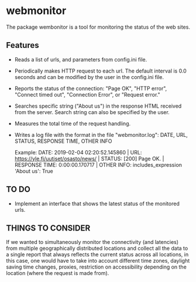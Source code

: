 # webmonitor

The package wembonitor is a tool for monitoring the status of the web sites.

Features
---------

* Reads a list of urls, and parameters from config.ini file.
* Periodically makes HTTP request to each url. The default interval is 0.0 seconds
  and can be modified by the user in the config.ini file.
* Reports the status of the connection:
    "Page OK",
    "HTTP error",
    "Connect timed out",
    "Connection Error", or
    "Request error."
* Searches specific string ("About us") in the response HTML received from the server.
  Search string can also be specified by the user.
* Measures the total time of the request handling.
* Writes a log file with the format in the file "webmonitor.log":
  DATE, URL, STATUS, RESPONSE TIME, OTHER INFO

  Example:
  DATE: 2019-02-04 02:20:52.145860 | URL: https://yle.fi/uutiset/osasto/news/ | STATUS: [200] Page OK. |
                              RESPONSE TIME: 0:00:00.170717 |  OTHER INFO: includes_expression 'About us': True



TO DO
------
* Implement an interface that shows the latest status of the monitored urls.



THINGS TO CONSIDER
--------------------
If we wanted to simultaneously monitor the connectivity (and latencies) from multiple geographically distributed locations and collect all the data to a single report that always reflects the current status across all locations, 
in this case, one would have to take into account different time zones, daylight saving time changes, proxies,  restriction on accessibility depending on the location (where the request is made from).
